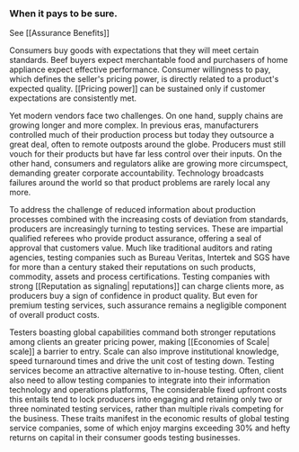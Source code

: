 ### When it pays to be sure. 
See [[Assurance Benefits]]

Consumers buy goods with expectations that they will meet certain standards. Beef buyers expect merchantable food and purchasers of home appliance expect effective performance. Consumer willingness to pay, which defines the seller's pricing power, is directly related to a product's expected quality.  [[Pricing power]] can be sustained only if customer expectations are consistently met.

Yet modern vendors face two challenges. On one hand, supply chains are growing longer and more complex. In previous eras, manufacturers controlled much of their production process but today they outsource a great deal, often to remote outposts around the globe. Producers must still vouch for their products but have far less control over their inputs. On the other hand, consumers and regulators alike are growing more circumspect, demanding greater corporate accountability. Technology broadcasts failures around the world so that product problems are rarely local any more.

To address the challenge of reduced information about production processes combined with the increasing costs of deviation from standards, producers are increasingly turning to testing services. These are impartial qualified referees who provide product assurance, offering a seal of approval that customers value. Much like traditional auditors and rating agencies, testing companies such as Bureau Veritas, Intertek and SGS have for more than a century staked their reputations on such products, commodity, assets and process certifications. Testing companies with strong [[Reputation as signaling| reputations]] can charge clients more, as producers buy a sign of confidence in product quality. But even for premium testing services, such assurance remains a negligible component of overall product costs. 

Testers boasting global capabilities command both stronger reputations among clients an greater pricing power, making [[Economies of Scale| scale]] a barrier to entry. Scale can also improve institutional knowledge, speed turnaround times and drive the unit cost of testing down. Testing services become an attractive alternative to in-house testing. Often, client also need to allow testing companies to integrate into their information technology and operations platforms, The considerable fixed upfront costs this entails tend to lock producers into engaging and retaining only two or three nominated testing services, rather than multiple rivals competing for the business. These traits manifest in the economic results of global testing service companies, some of which enjoy margins exceeding 30% and hefty returns on capital in their consumer goods testing businesses.


